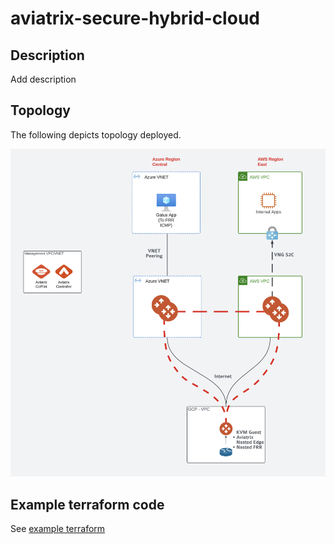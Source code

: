 # aviatrix-secure-hybrid-cloud

## Description

Add description

## Topology

The following depicts topology deployed.

![Topology](sp3.png)

## Example terraform code

See [example terraform](example)
